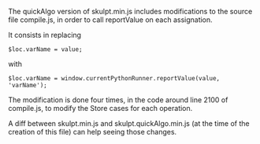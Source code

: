 The quickAlgo version of skulpt.min.js includes modifications to the source
file compile.js, in order to call reportValue on each assignation.

It consists in replacing

    $loc.varName = value;

with

    $loc.varName = window.currentPythonRunner.reportValue(value, 'varName');

The modification is done four times, in the code around line 2100 of
compile.js, to modify the Store cases for each operation.

A diff between skulpt.min.js and skulpt.quickAlgo.min.js (at the time of the
creation of this file) can help seeing those changes.
